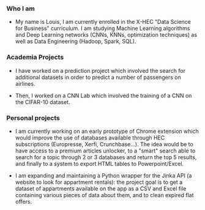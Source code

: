 ### Who I am

- My name is Louis, I am currently enrolled in the X-HEC "Data Science for Business" curriculum. I am studying Machine Learning algorithms and Deep Learning networks (CNNs, KNNs, optimization techniques) as well as Data Engineering (Hadoop, Spark, SQL). 

### Academia Projects

- I have worked on a prediction project which involved the search for additional datasets in order to predict a number of passengers on airlines. 

- Then, I worked on a CNN Lab which involved the training of a CNN on the CIFAR-10 dataset.

### Personal projects

- I am currently working on an early prototype of Chrome extension which would improve the use of databases available through HEC subscriptions (Europresse, Xerfi, Crunchbase...). The idea would be to have access to a premium articles unlocker, to a "smart" search able to search for a topic through 2 or 3 databases and return the top 5 results, and finally to a system to export HTML tables to Powerpoint/Excel.  

- I am expanding and maintaining a Python wrapper for the Jinka API (a website to look for appartment rentals): the project goal is to get a dataset of appartments available on the app as a CSV and Excel file containing various pieces of data about them, and to clean expired flat offers.
